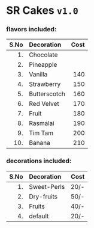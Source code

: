 # SR Cakes ```v1.0```
### flavors included:
 |S.No| Decoration    |  Cost |
 |---:|:--------------|------:|
 | 1. | Chocolate     | 
 | 2. | Pineapple     | 
 | 3. | Vanilla       | 140
 | 4. | Strawberry    | 150
 | 5. | Butterscotch  | 160 
 | 6. | Red Velvet    | 170 
 | 7. | Fruit         | 180 
 | 8. | Rasmalai      | 190 
 | 9. | Tim Tam       | 200 
 | 10.| Banana        | 210

### decorations included:
| S.No   |    Decoration    |  Cost|
|-------:|:-----------------|-----:|
| 1.     | Sweet-Perls      | 20/- |
| 2.     | Dry-fruits       | 50/- |
| 3.     | Fruits           | 40/- |
| 4.     | default          | 20/- |

<!--
Hello!!! Welcome to Srinivas' Cake Store..😋
Pleasure to see you..😊
-->
<!--
See https://github.com/srinu2003/micro for details.
-->
